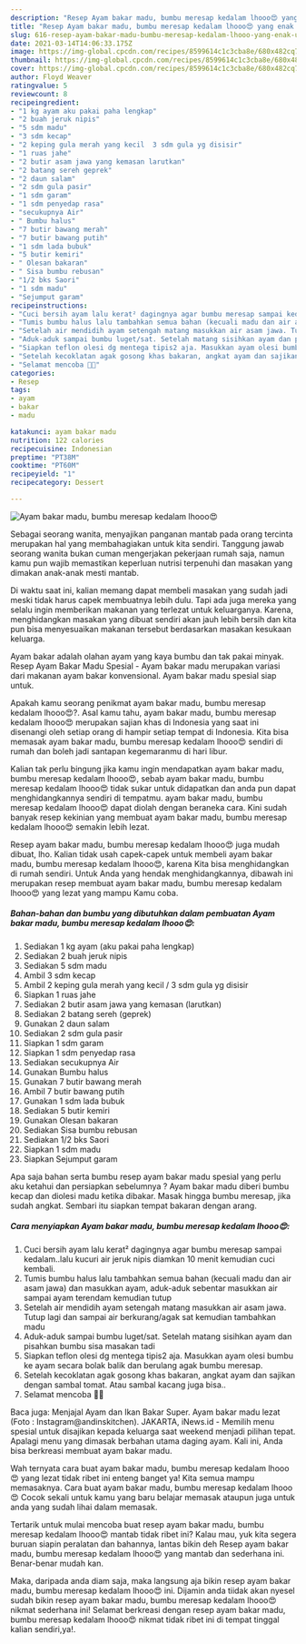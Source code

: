```yaml
---
description: "Resep Ayam bakar madu, bumbu meresap kedalam lhooo😍 yang enak Untuk Jualan"
title: "Resep Ayam bakar madu, bumbu meresap kedalam lhooo😍 yang enak Untuk Jualan"
slug: 616-resep-ayam-bakar-madu-bumbu-meresap-kedalam-lhooo-yang-enak-untuk-jualan
date: 2021-03-14T14:06:33.175Z
image: https://img-global.cpcdn.com/recipes/8599614c1c3cba8e/680x482cq70/ayam-bakar-madu-bumbu-meresap-kedalam-lhooo😍-foto-resep-utama.jpg
thumbnail: https://img-global.cpcdn.com/recipes/8599614c1c3cba8e/680x482cq70/ayam-bakar-madu-bumbu-meresap-kedalam-lhooo😍-foto-resep-utama.jpg
cover: https://img-global.cpcdn.com/recipes/8599614c1c3cba8e/680x482cq70/ayam-bakar-madu-bumbu-meresap-kedalam-lhooo😍-foto-resep-utama.jpg
author: Floyd Weaver
ratingvalue: 5
reviewcount: 8
recipeingredient:
- "1 kg ayam aku pakai paha lengkap"
- "2 buah jeruk nipis"
- "5 sdm madu"
- "3 sdm kecap"
- "2 keping gula merah yang kecil  3 sdm gula yg disisir"
- "1 ruas jahe"
- "2 butir asam jawa yang kemasan larutkan"
- "2 batang sereh geprek"
- "2 daun salam"
- "2 sdm gula pasir"
- "1 sdm garam"
- "1 sdm penyedap rasa"
- "secukupnya Air"
- " Bumbu halus"
- "7 butir bawang merah"
- "7 butir bawang putih"
- "1 sdm lada bubuk"
- "5 butir kemiri"
- " Olesan bakaran"
- " Sisa bumbu rebusan"
- "1/2 bks Saori"
- "1 sdm madu"
- "Sejumput garam"
recipeinstructions:
- "Cuci bersih ayam lalu kerat² dagingnya agar bumbu meresap sampai kedalam..lalu kucuri air jeruk nipis diamkan 10 menit kemudian cuci kembali."
- "Tumis bumbu halus lalu tambahkan semua bahan (kecuali madu dan air asam jawa) dan masukkan ayam, aduk-aduk sebentar masukkan air sampai ayam terendam kemudian tutup"
- "Setelah air mendidih ayam setengah matang masukkan air asam jawa. Tutup lagi dan sampai air berkurang/agak sat kemudian tambahkan madu"
- "Aduk-aduk sampai bumbu luget/sat. Setelah matang sisihkan ayam dan pisahkan bumbu sisa masakan tadi"
- "Siapkan teflon olesi dg mentega tipis2 aja. Masukkan ayam olesi bumbu ke ayam secara bolak balik dan berulang agak bumbu meresap."
- "Setelah kecoklatan agak gosong khas bakaran, angkat ayam dan sajikan dengan sambal tomat. Atau sambal kacang juga bisa.."
- "Selamat mencoba 🤗💕"
categories:
- Resep
tags:
- ayam
- bakar
- madu

katakunci: ayam bakar madu 
nutrition: 122 calories
recipecuisine: Indonesian
preptime: "PT38M"
cooktime: "PT60M"
recipeyield: "1"
recipecategory: Dessert

---
```



![Ayam bakar madu, bumbu meresap kedalam lhooo😍](https://img-global.cpcdn.com/recipes/8599614c1c3cba8e/680x482cq70/ayam-bakar-madu-bumbu-meresap-kedalam-lhooo😍-foto-resep-utama.jpg)

Sebagai seorang wanita, menyajikan panganan mantab pada orang tercinta merupakan hal yang membahagiakan untuk kita sendiri. Tanggung jawab seorang  wanita bukan cuman mengerjakan pekerjaan rumah saja, namun kamu pun wajib memastikan keperluan nutrisi terpenuhi dan masakan yang dimakan anak-anak mesti mantab.

Di waktu  saat ini, kalian memang dapat membeli masakan yang sudah jadi meski tidak harus capek membuatnya lebih dulu. Tapi ada juga mereka yang selalu ingin memberikan makanan yang terlezat untuk keluarganya. Karena, menghidangkan masakan yang dibuat sendiri akan jauh lebih bersih dan kita pun bisa menyesuaikan makanan tersebut berdasarkan masakan kesukaan keluarga. 

Ayam bakar adalah olahan ayam yang kaya bumbu dan tak pakai minyak. Resep Ayam Bakar Madu Spesial - Ayam bakar madu merupakan variasi dari makanan ayam bakar konvensional. Ayam bakar madu spesial siap untuk.

Apakah kamu seorang penikmat ayam bakar madu, bumbu meresap kedalam lhooo😍?. Asal kamu tahu, ayam bakar madu, bumbu meresap kedalam lhooo😍 merupakan sajian khas di Indonesia yang saat ini disenangi oleh setiap orang di hampir setiap tempat di Indonesia. Kita bisa memasak ayam bakar madu, bumbu meresap kedalam lhooo😍 sendiri di rumah dan boleh jadi santapan kegemaranmu di hari libur.

Kalian tak perlu bingung jika kamu ingin mendapatkan ayam bakar madu, bumbu meresap kedalam lhooo😍, sebab ayam bakar madu, bumbu meresap kedalam lhooo😍 tidak sukar untuk didapatkan dan anda pun dapat menghidangkannya sendiri di tempatmu. ayam bakar madu, bumbu meresap kedalam lhooo😍 dapat diolah dengan beraneka cara. Kini sudah banyak resep kekinian yang membuat ayam bakar madu, bumbu meresap kedalam lhooo😍 semakin lebih lezat.

Resep ayam bakar madu, bumbu meresap kedalam lhooo😍 juga mudah dibuat, lho. Kalian tidak usah capek-capek untuk membeli ayam bakar madu, bumbu meresap kedalam lhooo😍, karena Kita bisa menghidangkan di rumah sendiri. Untuk Anda yang hendak menghidangkannya, dibawah ini merupakan resep membuat ayam bakar madu, bumbu meresap kedalam lhooo😍 yang lezat yang mampu Kamu coba.

<!--inarticleads1-->

##### Bahan-bahan dan bumbu yang dibutuhkan dalam pembuatan Ayam bakar madu, bumbu meresap kedalam lhooo😍:

1. Sediakan 1 kg ayam (aku pakai paha lengkap)
1. Sediakan 2 buah jeruk nipis
1. Sediakan 5 sdm madu
1. Ambil 3 sdm kecap
1. Ambil 2 keping gula merah yang kecil / 3 sdm gula yg disisir
1. Siapkan 1 ruas jahe
1. Sediakan 2 butir asam jawa yang kemasan (larutkan)
1. Sediakan 2 batang sereh (geprek)
1. Gunakan 2 daun salam
1. Sediakan 2 sdm gula pasir
1. Siapkan 1 sdm garam
1. Siapkan 1 sdm penyedap rasa
1. Sediakan secukupnya Air
1. Gunakan  Bumbu halus
1. Gunakan 7 butir bawang merah
1. Ambil 7 butir bawang putih
1. Gunakan 1 sdm lada bubuk
1. Sediakan 5 butir kemiri
1. Gunakan  Olesan bakaran
1. Sediakan  Sisa bumbu rebusan
1. Sediakan 1/2 bks Saori
1. Siapkan 1 sdm madu
1. Siapkan Sejumput garam


Apa saja bahan serta bumbu resep ayam bakar madu spesial yang perlu aku ketahui dan persiapkan sebelumnya ? Ayam bakar madu diberi bumbu kecap dan diolesi madu ketika dibakar. Masak hingga bumbu meresap, jika sudah angkat. Sembari itu siapkan tempat bakaran dengan arang. 

<!--inarticleads2-->

##### Cara menyiapkan Ayam bakar madu, bumbu meresap kedalam lhooo😍:

1. Cuci bersih ayam lalu kerat² dagingnya agar bumbu meresap sampai kedalam..lalu kucuri air jeruk nipis diamkan 10 menit kemudian cuci kembali.
1. Tumis bumbu halus lalu tambahkan semua bahan (kecuali madu dan air asam jawa) dan masukkan ayam, aduk-aduk sebentar masukkan air sampai ayam terendam kemudian tutup
1. Setelah air mendidih ayam setengah matang masukkan air asam jawa. Tutup lagi dan sampai air berkurang/agak sat kemudian tambahkan madu
1. Aduk-aduk sampai bumbu luget/sat. Setelah matang sisihkan ayam dan pisahkan bumbu sisa masakan tadi
1. Siapkan teflon olesi dg mentega tipis2 aja. Masukkan ayam olesi bumbu ke ayam secara bolak balik dan berulang agak bumbu meresap.
1. Setelah kecoklatan agak gosong khas bakaran, angkat ayam dan sajikan dengan sambal tomat. Atau sambal kacang juga bisa..
1. Selamat mencoba 🤗💕


Baca juga: Menjajal Ayam dan Ikan Bakar Super. Ayam bakar madu lezat (Foto : Instagram@andinskitchen). JAKARTA, iNews.id - Memilih menu spesial untuk disajikan kepada keluarga saat weekend menjadi pilihan tepat. Apalagi menu yang dimasak berbahan utama daging ayam. Kali ini, Anda bisa berkreasi membuat ayam bakar madu. 

Wah ternyata cara buat ayam bakar madu, bumbu meresap kedalam lhooo😍 yang lezat tidak ribet ini enteng banget ya! Kita semua mampu memasaknya. Cara buat ayam bakar madu, bumbu meresap kedalam lhooo😍 Cocok sekali untuk kamu yang baru belajar memasak ataupun juga untuk anda yang sudah lihai dalam memasak.

Tertarik untuk mulai mencoba buat resep ayam bakar madu, bumbu meresap kedalam lhooo😍 mantab tidak ribet ini? Kalau mau, yuk kita segera buruan siapin peralatan dan bahannya, lantas bikin deh Resep ayam bakar madu, bumbu meresap kedalam lhooo😍 yang mantab dan sederhana ini. Benar-benar mudah kan. 

Maka, daripada anda diam saja, maka langsung aja bikin resep ayam bakar madu, bumbu meresap kedalam lhooo😍 ini. Dijamin anda tiidak akan nyesel sudah bikin resep ayam bakar madu, bumbu meresap kedalam lhooo😍 nikmat sederhana ini! Selamat berkreasi dengan resep ayam bakar madu, bumbu meresap kedalam lhooo😍 nikmat tidak ribet ini di tempat tinggal kalian sendiri,ya!.

